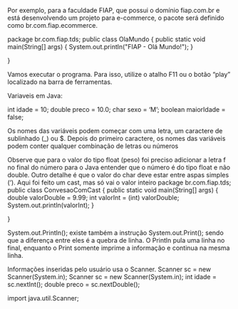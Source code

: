 Por exemplo, para a faculdade FIAP, que possui o domínio fiap.com.br e está
desenvolvendo um projeto para e-commerce, o pacote será definido como
br.com.fiap.ecommerce.

package br.com.fiap.tds;
public class OlaMundo {
	public static void main(String[] args) {
		System.out.println("FIAP - Olá Mundo!");
	}
	
}

Vamos executar o programa. Para isso, utilize o atalho F11 ou o botão “play”
localizado na barra de ferramentas.

Variaveis em Java:

int idade = 10;
double preco = 10.0;
char sexo = ‘M’;
boolean maiorIdade = false;

Os nomes das variáveis podem começar com uma letra, um caractere de
sublinhado (_) ou $. Depois do primeiro caractere, os nomes das variáveis podem
conter qualquer combinação de letras ou números

Observe que para o valor do tipo float (peso) foi preciso adicionar a letra f no
final do número para o Java entender que o número é do tipo float e não double.
Outro detalhe é que o valor do char deve estar entre aspas simples (‘).
Aqui foi feito um cast, mas só vai o valor inteiro 
package br.com.fiap.tds;
public class ConvesaoComCast {
	public static void main(String[] args) {
		double valorDouble = 9.99;
		int valorInt = (int) valorDouble;
		System.out.println(valorInt);
	}
	
}

System.out.Println(); existe também a instrução System.out.Print(); sendo que a
diferença entre eles é a quebra de linha. O Println pula uma linha no final, enquanto
o Print somente imprime a informação e continua na mesma linha.

Informações inseridas pelo usuário usa o Scanner.
Scanner sc = new Scanner(System.in);
Scanner sc = new Scanner(System.in);
int idade = sc.nextInt();
double preco = sc.nextDouble();

import java.util.Scanner;